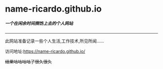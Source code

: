 # name-ricardo.github.io
##### 一个在闲余时间捯饬上去的个人网站
-----------------------------------------
此网站准备记录一些个人生活,工作技术,所见所闻......

访问地址:https://name-ricardo.github.io/

~~结果咕咕咕咕了很久很久~~
